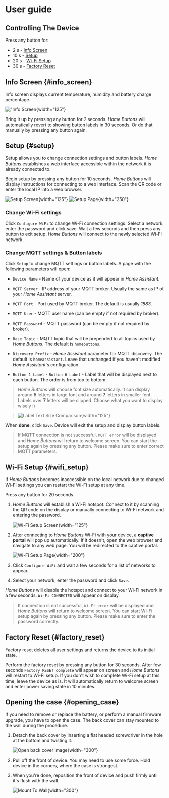# User guide


## Controlling The Device

Press any button for:

- 2 s - [Info Screen](#info_screen)
- 10 s - [Setup](#setup)
- 20 s - [Wi-Fi Setup](#wifi_setup)
- 30 s - [Factory Reset](#factory_reset)

## Info Screen {#info_screen}

Info screen displays current temperature, humidity and battery charge percentage.

!["Info Screen](assets/info_screen.png){width="125"}

Bring it up by pressing any button for 2 seconds. *Home Buttons* will automatically revert to showing button labels in 30 seconds. Or do that manually by pressing any button again.

## Setup {#setup}

Setup allows you to change connection settings and button labels. *Home Buttons* establishes a web interface accessible within the network it is already connected to.

Begin setup by pressing any button for 10 seconds. *Home Buttons* will display instructions for connecting to a web interface. Scan the QR code or enter the local IP into a web browser.

![Setup Screen](assets/setup_screen.png){width="125"} 
![Setup Page](assets/setup_page.jpeg){width="250"}

### Change Wi-Fi settings

Click `Configure WiFi` to change Wi-Fi connection settings. Select a network, enter the password and click save. Wait a few seconds and then press any button to exit setup. *Home Buttons* will connect to the newly selected Wi-Fi network.

### Change MQTT settings & Button labels

Click `Setup` to change MQTT settings or button labels. A page with the following parameters will open:

- `Device Name` - Name of your device as it will appear in *Home Assistant*.

- `MQTT Server` - IP address of your MQTT broker. Usually the same as IP of your *Home Assistant* server.

- `MQTT Port` - Port used by MQTT broker. The default is usually *1883*.

- `MQTT User` - MQTT user name (can be empty if not required by broker).

- `MQTT Password` - MQTT password (can be empty if not required by broker).

- `Base Topic` - MQTT topic that will be prepended to all topics used by *Home Buttons*. The default is `homebuttons`.

- `Discovery Prefix` - *Home Assistant* parameter for MQTT discovery. The default is `homeassistant`.
Leave that unchanged if you haven't modified *Home Assistant*'s configuration.

- `Button 1 Label` - `Button 6 Label` - Label that will be displayed next to each button. The order is from top to bottom.

> *Home Buttons* will choose font size automatically. It can display around **5** letters in large font and around **7** letters in smaller font.
Labels over **7** letters will be clipped. Choose what you want to display wisely :)

> ![Label Text Size Comparison](assets/text_sizes.png){width="125"}

When **done**, click `Save`. Device will exit the setup and display button labels.

> If MQTT connection is not successful, `MQTT error` will be displayed and *Home Buttons* will return to welcome screen.
You can start the setup again by pressing any button. Please make sure to enter correct MQTT parameters.

## Wi-Fi Setup {#wifi_setup}

If *Home Buttons* becomes inaccessible on the local network due to changed Wi-Fi settings you can restart the Wi-Fi setup at any time.

Press any button for 20 seconds.

1. *Home Buttons* will establish a Wi-Fi hotspot.
Connect to it by scanning the QR code on the display or manually connecting to Wi-Fi network and entering the password.

    ![Wi-Fi Setup Screen](assets/wifi_setup_screen.png){width="125"}

2. After connecting to *Home Buttons* Wi-Fi with your device, a **captive portal** will pop up automatically.
If it doesn't, open the web browser and navigate to any web page. You will be redirected to the captive portal.

    ![Wi-Fi Setup Page](assets/wifi_setup_page_1.png){width="200"}

3. Click `Configure WiFi` and wait a few seconds for a list of networks to appear.

4. Select your network, enter the password and click `Save`.

*Home Buttons* will disable the hotspot and connect to your Wi-Fi network in a few seconds. `Wi-Fi CONNECTED` will appear on display.

> If connection is not successful, `Wi-Fi error` will be displayed and *Home Buttons* will return to welcome screen.
You can start Wi-Fi setup again by pressing any button. Please make sure to enter the password correctly.

## Factory Reset {#factory_reset}

Factory reset deletes all user settings and returns the device to its initial state.

Perform the factory reset by pressing any button for 30 seconds. After few seconds `Factory RESET complete` will appear on screen and *Home Buttons* will restart to Wi-Fi setup. If you don't wish to complete Wi-Fi setup at this time, leave the device as is. It will automatically return to welcome screen and enter power saving state in 10 minutes.

## Opening the case {#opening_case}

If you need to remove or replace the battery, or perform a manual firmware upgrade, you have to open the case. The back cover can stay mounted to the wall during the procedure.

1. Detach the back cover by inserting a flat headed screwdriver in the hole at the bottom and twisting it.

    ![Open back cover image](assets/open_back_cover.jpeg){width="300"}

2. Pull off the front of device. You may need to use some force.
Hold device in the corners, where the case is strongest.

3. When you're done, reposition the front of device and push firmly until it's flush with the wall.

    ![Mount To Wall](assets/mount_2_wall_2.jpeg){width="300"}